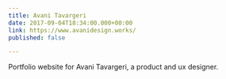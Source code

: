 ```yaml
---
title: Avani Tavargeri
date: 2017-09-04T18:34:00.000+00:00
link: https://www.avanidesign.works/
published: false

---
```

Portfolio website for Avani Tavargeri, a product and ux designer.